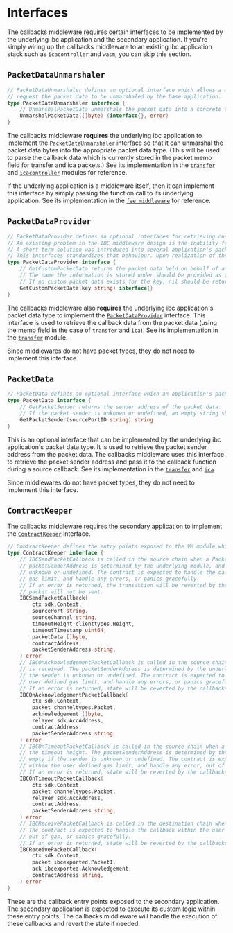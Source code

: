 # Interfaces

The callbacks middleware requires certain interfaces to be implemented by the underlying ibc application and the secondary application. If you're simply wiring up the callbacks middleware to an existing ibc application stack such as `icacontroller` and `wasm`, you can skip this section.

## `PacketDataUnmarshaler`

```go
// PacketDataUnmarshaler defines an optional interface which allows a middleware to
// request the packet data to be unmarshaled by the base application.
type PacketDataUnmarshaler interface {
	// UnmarshalPacketData unmarshals the packet data into a concrete type
	UnmarshalPacketData([]byte) (interface{}, error)
}
```

The callbacks middleware **requires** the underlying ibc application to implement the [`PacketDataUnmarshaler`](https://github.com/cosmos/ibc-go/blob/release/v7.3.x/modules/core/05-port/types/module.go#L142-L147) interface so that it can unmarshal the packet data bytes into the appropriate packet data type. (This will be used to parse the callback data which is currently stored in the packet memo field for transfer and ica packets.) See its implementation in the [`transfer`](https://github.com/cosmos/ibc-go/blob/release/v7.3.x/modules/apps/transfer/ibc_module.go#L303-L313) and [`icacontroller`](https://github.com/cosmos/ibc-go/blob/release/v7.3.x/modules/apps/27-interchain-accounts/controller/ibc_middleware.go#L258-L268) modules for reference.

If the underlying application is a middleware itself, then it can implement this interface by simply passing the function call to its underlying application. See its implementation in the [`fee middleware`](https://github.com/cosmos/ibc-go/blob/release/v7.3.x/modules/apps/29-fee/ibc_middleware.go#L368-L378) for reference.

## `PacketDataProvider`

```go
// PacketDataProvider defines an optional interfaces for retrieving custom packet data stored on behalf of another application.
// An existing problem in the IBC middleware design is the inability for a middleware to define its own packet data type and insert packet sender provided information.
// A short term solution was introduced into several application's packet data to utilize a memo field to carry this information on behalf of another application.
// This interfaces standardizes that behaviour. Upon realization of the ability for middleware's to define their own packet data types, this interface will be deprecated and removed with time.
type PacketDataProvider interface {
	// GetCustomPacketData returns the packet data held on behalf of another application.
	// The name the information is stored under should be provided as the key.
	// If no custom packet data exists for the key, nil should be returned.
	GetCustomPacketData(key string) interface{}
}
```

The callbacks middleware also **requires** the underlying ibc application's packet data type to implement the [`PacketDataProvider`](https://github.com/cosmos/ibc-go/blob/release/v7.3.x/modules/core/exported/packet.go#L43-L52) interface. This interface is used to retrieve the callback data from the packet data (using the memo field in the case of `transfer` and `ica`). See its implementation in the [`transfer`](https://github.com/cosmos/ibc-go/blob/release/v7.3.x/modules/apps/transfer/types/packet.go#L85-L105) module.

Since middlewares do not have packet types, they do not need to implement this interface.

## `PacketData`

```go
// PacketData defines an optional interface which an application's packet data structure may implement.
type PacketData interface {
	// GetPacketSender returns the sender address of the packet data.
	// If the packet sender is unknown or undefined, an empty string should be returned.
	GetPacketSender(sourcePortID string) string
}
```

This is an optional interface that can be implemented by the underlying ibc application's packet data type. It is used to retrieve the packet sender address from the packet data. The callbacks middleware uses this interface to retrieve the packet sender address and pass it to the callback function during a source callback. See its implementation in the [`transfer`](https://github.com/cosmos/ibc-go/blob/release/v7.3.x/modules/apps/transfer/types/packet.go#L74-L83) and [`ica`](https://github.com/cosmos/ibc-go/blob/release/v7.3.x/modules/apps/27-interchain-accounts/types/packet.go#L78-L92).

Since middlewares do not have packet types, they do not need to implement this interface.

## `ContractKeeper`

The callbacks middleware requires the secondary application to implement the [`ContractKeeper`](https://github.com/cosmos/ibc-go/blob/main/modules/apps/callbacks/types/expected_keepers.go#L11-L64) interface.

```go
// ContractKeeper defines the entry points exposed to the VM module which invokes a smart contract
type ContractKeeper interface {
	// IBCSendPacketCallback is called in the source chain when a PacketSend is executed. The
	// packetSenderAddress is determined by the underlying module, and may be empty if the sender is
	// unknown or undefined. The contract is expected to handle the callback within the user defined
	// gas limit, and handle any errors, or panics gracefully.
	// If an error is returned, the transaction will be reverted by the callbacks middleware, and the
	// packet will not be sent.
	IBCSendPacketCallback(
		ctx sdk.Context,
		sourcePort string,
		sourceChannel string,
		timeoutHeight clienttypes.Height,
		timeoutTimestamp uint64,
		packetData []byte,
		contractAddress,
		packetSenderAddress string,
	) error
	// IBCOnAcknowledgementPacketCallback is called in the source chain when a packet acknowledgement
	// is received. The packetSenderAddress is determined by the underlying module, and may be empty if
	// the sender is unknown or undefined. The contract is expected to handle the callback within the
	// user defined gas limit, and handle any errors, or panics gracefully.
	// If an error is returned, state will be reverted by the callbacks middleware.
	IBCOnAcknowledgementPacketCallback(
		ctx sdk.Context,
		packet channeltypes.Packet,
		acknowledgement []byte,
		relayer sdk.AccAddress,
		contractAddress,
		packetSenderAddress string,
	) error
	// IBCOnTimeoutPacketCallback is called in the source chain when a packet is not received before
	// the timeout height. The packetSenderAddress is determined by the underlying module, and may be
	// empty if the sender is unknown or undefined. The contract is expected to handle the callback
	// within the user defined gas limit, and handle any error, out of gas, or panics gracefully.
	// If an error is returned, state will be reverted by the callbacks middleware.
	IBCOnTimeoutPacketCallback(
		ctx sdk.Context,
		packet channeltypes.Packet,
		relayer sdk.AccAddress,
		contractAddress,
		packetSenderAddress string,
	) error
	// IBCReceivePacketCallback is called in the destination chain when a packet acknowledgement is written.
	// The contract is expected to handle the callback within the user defined gas limit, and handle any errors,
	// out of gas, or panics gracefully.
	// If an error is returned, state will be reverted by the callbacks middleware.
	IBCReceivePacketCallback(
		ctx sdk.Context,
		packet ibcexported.PacketI,
		ack ibcexported.Acknowledgement,
		contractAddress string,
	) error
}
```

These are the callback entry points exposed to the secondary application. The secondary application is expected to execute its custom logic within these entry points. The callbacks middleware will handle the execution of these callbacks and revert the state if needed.
